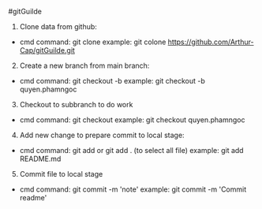 #gitGuilde
1. Clone data from github:
- cmd command: git clone <url>
	example: git colone https://github.com/Arthur-Cap/gitGuilde.git
2. Create a new branch from main branch:
- cmd command: git checkout -b <name new branch>
	example: git checkout -b quyen.phamngoc
3. Checkout to subbranch to do work
- cmd command: git checkout <name subbranch>
	example: git checkout quyen.phamngoc
4. Add new change to prepare commit to local stage:
- cmd command: git add <file name> or git add . (to select all file)
	example: git add README.md
5. Commit file to local stage
- cmd command: git commit -m 'note'
	example: git commit -m 'Commit readme'

